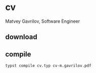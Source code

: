# cv

Matvey Gavrilov, Software Engineer

## download

## compile

```bash
typst compile cv.typ cv-m.gavrilov.pdf
```
